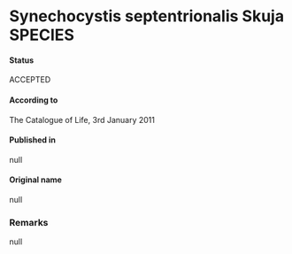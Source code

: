 # Synechocystis septentrionalis Skuja SPECIES

#### Status
ACCEPTED

#### According to
The Catalogue of Life, 3rd January 2011

#### Published in
null

#### Original name
null

### Remarks
null